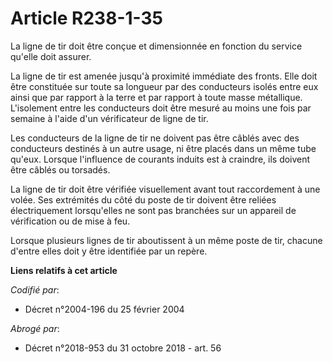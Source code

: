 # Article R238-1-35

La ligne de tir doit être conçue et dimensionnée en fonction du service qu'elle doit assurer.

La ligne de tir est amenée jusqu'à proximité immédiate des fronts. Elle doit être constituée sur toute sa longueur par des
conducteurs isolés entre eux ainsi que par rapport à la terre et par rapport à toute masse métallique. L'isolement entre les
conducteurs doit être mesuré au moins une fois par semaine à l'aide d'un vérificateur de ligne de tir.

Les conducteurs de la ligne de tir ne doivent pas être câblés avec des conducteurs destinés à un autre usage, ni être placés
dans un même tube qu'eux. Lorsque l'influence de courants induits est à craindre, ils doivent être câblés ou torsadés.

La ligne de tir doit être vérifiée visuellement avant tout raccordement à une volée. Ses extrémités du côté du poste de tir
doivent être reliées électriquement lorsqu'elles ne sont pas branchées sur un appareil de vérification ou de mise à feu.

Lorsque plusieurs lignes de tir aboutissent à un même poste de tir, chacune d'entre elles doit y être identifiée par un
repère.

**Liens relatifs à cet article**

_Codifié par_:

  - Décret n°2004-196 du 25 février 2004

_Abrogé par_:

  - Décret n°2018-953 du 31 octobre 2018 - art. 56

